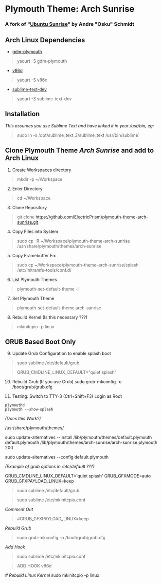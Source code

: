 # Plymouth Theme: Arch Sunrise

### A fork of "[Ubuntu Sunrise](http://gnome-look.org/content/show.php/Ubuntu+sunrise+plymouth?content=129696)" by Andre "Osku" Schmidt

## Arch Linux Dependencies
- [gdm-plymouth](https://aur.archlinux.org/packages/gdm-plymouth/)

>yaourt -S gdm-plymouth

- [v86d](https://aur.archlinux.org/packages/v86d/)

>yaourt -S v86d

- [sublime-text-dev](https://aur.archlinux.org/packages/sublime-text-dev/)

>yaourt -S sublime-text-dev

## Installation

_*This assumes you use Sublime Text and have linked it in your /usr/bin, eg:*_
>sudo ln -s /opt/sublime_text_3/sublime_text /usr/bin/sublime`

## Clone Plymouth Theme *Arch Sunrise* and add to Arch Linux

1. Create Workspaces directory
>mkdir -p ~/Workspace

2. Enter Directory
>cd ~/Workspace

3. Clone Repository
>git clone https://github.com/ElectricPrism/plymouth-theme-arch-sunrise.git

4. Copy Files into System
>sudo cp -R ~/Workspace/plymouth-theme-arch-sunrise /usr/share/plymouth/themes/arch-sunrise

5. Copy Framebuffer Fix
>sudo cp ~/Workspace/plymouth-theme-arch-sunrise/splash /etc/initramfs-tools/conf.d/

6. List Plymouth Themes
>plymouth-set-default-theme -l

7. Set Plymouth Theme
>plymouth-set-default-theme arch-sunrise

8. Rebuild Kernel (Is this necessary ???)
>mkinitcpio -p linux

## GRUB Based Boot Only

9. Update Grub Configuration to enable splash boot
>sudo sublime /etc/default/grub

>GRUB_CMDLINE_LINUX_DEFAULT="quiet splash"

10. Rebuild Grub (If you use Grub)
sudo grub-mkconfig -o /boot/grub/grub.cfg

11. Testing:
Switch to TTY-3 (Ctrl+Shift+F3)
Login as Root

```
plymouthd
plymouth --show-splash
```

_(Does this Work?)_

/usr/share/plymouth/themes/

sudo update-alternatives --install /lib/plymouth/themes/default.plymouth default.plymouth /lib/plymouth/themes/arch-sunrise/arch-sunrise.plymouth 200

sudo update-alternatives --config default.plymouth

_(Example of grub options in /etc/default ???)_

GRUB_CMDLINE_LINUX_DEFAULT='quiet splash'
GRUB_GFXMODE=auto
GRUB_GFXPAYLOAD_LINUX=keep


>sudo sublime /etc/default/grub


>sudo sublime /etc/mkinitcpio.conf

_Comment Out_

>\#GRUB_GFXPAYLOAD_LINUX=keep

_Rebuild Grub_
>sudo grub-mkconfig -o /boot/grub/grub.cfg

_Add Hook_
>sudo sublime /etc/mkinitcpio.conf

>ADD HOOK v86d

_\# Rebuild Linux Kernel_
sudo mkinitcpio -p linux
